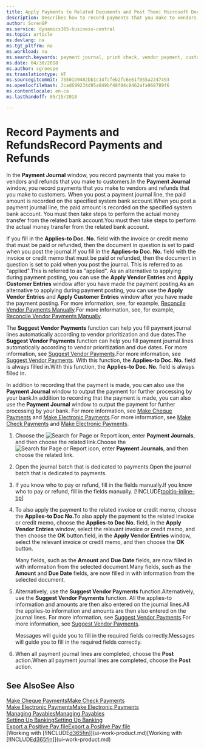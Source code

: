 ```yaml
---
title: Apply Payments to Related Documents and Post Them| Microsoft Docs
description: Describes how to record payments that you make to vendors and refunds that you make to customers.
author: SorenGP
ms.service: dynamics365-business-central
ms.topic: article
ms.devlang: na
ms.tgt_pltfrm: na
ms.workload: na
ms.search.keywords: payment journal, print check, vendor payment, customer refund, creditor, debt, balance due, AP
ms.date: 04/30/2018
ms.author: sgroespe
ms.translationtype: HT
ms.sourcegitcommit: 75501b9402bb1c14fcfeb2fc6e61f055a2247493
ms.openlocfilehash: 3cad699234d95a849bf48f04c8462afa968789f6
ms.contentlocale: en-ca
ms.lasthandoff: 05/15/2018

---
```

# <a name="record-payments-and-refunds"></a><span data-ttu-id="635bd-103">Record Payments and Refunds</span><span class="sxs-lookup"><span data-stu-id="635bd-103">Record Payments and Refunds</span></span>
<span data-ttu-id="635bd-104">In the **Payment Journal** window, you record payments that you make to vendors and refunds that you make to customers.</span><span class="sxs-lookup"><span data-stu-id="635bd-104">In the **Payment Journal** window, you record payments that you make to vendors and refunds that you make to customers.</span></span> <span data-ttu-id="635bd-105">When you post a payment journal line, the paid amount is recorded on the specified system bank account.</span><span class="sxs-lookup"><span data-stu-id="635bd-105">When you post a payment journal line, the paid amount is recorded on the specified system bank account.</span></span> <span data-ttu-id="635bd-106">You must then take steps to perform the actual money transfer from the related bank account.</span><span class="sxs-lookup"><span data-stu-id="635bd-106">You must then take steps to perform the actual money transfer from the related bank account.</span></span>

<span data-ttu-id="635bd-107">If you fill in the **Applies-to Doc. No.** field with the invoice or credit memo that must be paid or refunded, then the document in question is set to paid when you post the journal.</span><span class="sxs-lookup"><span data-stu-id="635bd-107">If you fill in the **Applies-to Doc. No.** field with the invoice or credit memo that must be paid or refunded, then the document in question is set to paid when you post the journal.</span></span> <span data-ttu-id="635bd-108">This is referred to as "applied".</span><span class="sxs-lookup"><span data-stu-id="635bd-108">This is referred to as "applied".</span></span> <span data-ttu-id="635bd-109">As an alternative to applying during payment posting, you can use the **Apply Vendor Entries** and **Apply Customer Entries** window after you have made the payment posting.</span><span class="sxs-lookup"><span data-stu-id="635bd-109">As an alternative to applying during payment posting, you can use the **Apply Vendor Entries** and **Apply Customer Entries** window after you have made the payment posting.</span></span> <span data-ttu-id="635bd-110">For more information, see, for example, [Reconcile Vendor Payments Manually](payables-how-apply-purchase-transactions-manually.md).</span><span class="sxs-lookup"><span data-stu-id="635bd-110">For more information, see, for example, [Reconcile Vendor Payments Manually](payables-how-apply-purchase-transactions-manually.md).</span></span>

<span data-ttu-id="635bd-111">The **Suggest Vendor Payments** function can help you fill payment journal lines automatically according to vendor prioritization and due dates.</span><span class="sxs-lookup"><span data-stu-id="635bd-111">The **Suggest Vendor Payments** function can help you fill payment journal lines automatically according to vendor prioritization and due dates.</span></span> <span data-ttu-id="635bd-112">For more information, see [Suggest Vendor Payments](payables-how-suggest-vendor-payments.md).</span><span class="sxs-lookup"><span data-stu-id="635bd-112">For more information, see [Suggest Vendor Payments](payables-how-suggest-vendor-payments.md).</span></span> <span data-ttu-id="635bd-113">With this function, the **Applies-to Doc. No.** field is always filled in.</span><span class="sxs-lookup"><span data-stu-id="635bd-113">With this function, the **Applies-to Doc. No.** field is always filled in.</span></span>

<span data-ttu-id="635bd-114">In addition to recording that the payment is made, you can also use the **Payment Journal** window to output the payment for further processing by your bank.</span><span class="sxs-lookup"><span data-stu-id="635bd-114">In addition to recording that the payment is made, you can also use the **Payment Journal** window to output the payment for further processing by your bank.</span></span> <span data-ttu-id="635bd-115">For more information, see [Make Cheque Payments](payables-how-work-checks.md) and [Make Electronic Payments](payables-how-export-payments-bank-file.md).</span><span class="sxs-lookup"><span data-stu-id="635bd-115">For more information, see [Make Check Payments](payables-how-work-checks.md) and [Make Electronic Payments](payables-how-export-payments-bank-file.md).</span></span>  

1. <span data-ttu-id="635bd-116">Choose the ![Search for Page or Report](media/ui-search/search_small.png "Search for Page or Report icon") icon, enter **Payment Journals**, and then choose the related link.</span><span class="sxs-lookup"><span data-stu-id="635bd-116">Choose the ![Search for Page or Report](media/ui-search/search_small.png "Search for Page or Report icon") icon, enter **Payment Journals**, and then choose the related link.</span></span>
2. <span data-ttu-id="635bd-117">Open the journal batch that is dedicated to payments.</span><span class="sxs-lookup"><span data-stu-id="635bd-117">Open the journal batch that is dedicated to payments.</span></span>
3. <span data-ttu-id="635bd-118">If you know who to pay or refund, fill in the fields manually.</span><span class="sxs-lookup"><span data-stu-id="635bd-118">If you know who to pay or refund, fill in the fields manually.</span></span> [!INCLUDE[tooltip-inline-tip](includes/tooltip-inline-tip_md.md)]
4. <span data-ttu-id="635bd-119">To also apply the payment to the related invoice or credit memo, choose the **Applies-to Doc No.**</span><span class="sxs-lookup"><span data-stu-id="635bd-119">To also apply the payment to the related invoice or credit memo, choose the **Applies-to Doc No.**</span></span> <span data-ttu-id="635bd-120">field, in the **Apply Vendor Entries** window, select the relevant invoice or credit memo, and then choose the **OK** button.</span><span class="sxs-lookup"><span data-stu-id="635bd-120">field, in the **Apply Vendor Entries** window, select the relevant invoice or credit memo, and then choose the **OK** button.</span></span>

    <span data-ttu-id="635bd-121">Many fields, such as the **Amount** and **Due Date** fields, are now filled in with information from the selected document.</span><span class="sxs-lookup"><span data-stu-id="635bd-121">Many fields, such as the **Amount** and **Due Date** fields, are now filled in with information from the selected document.</span></span>
5. <span data-ttu-id="635bd-122">Alternatively, use the **Suggest Vendor Payments** function.</span><span class="sxs-lookup"><span data-stu-id="635bd-122">Alternatively, use the **Suggest Vendor Payments** function.</span></span> <span data-ttu-id="635bd-123">All the applies-to information and amounts are then also entered on the journal lines.</span><span class="sxs-lookup"><span data-stu-id="635bd-123">All the applies-to information and amounts are then also entered on the journal lines.</span></span> <span data-ttu-id="635bd-124">For more information, see [Suggest Vendor Payments](payables-how-suggest-vendor-payments.md).</span><span class="sxs-lookup"><span data-stu-id="635bd-124">For more information, see [Suggest Vendor Payments](payables-how-suggest-vendor-payments.md).</span></span>

    <span data-ttu-id="635bd-125">Messages will guide you to fill in the required fields correctly.</span><span class="sxs-lookup"><span data-stu-id="635bd-125">Messages will guide you to fill in the required fields correctly.</span></span>
6.  <span data-ttu-id="635bd-126">When all payment journal lines are completed, choose the **Post** action.</span><span class="sxs-lookup"><span data-stu-id="635bd-126">When all payment journal lines are completed, choose the **Post** action.</span></span>

## <a name="see-also"></a><span data-ttu-id="635bd-127">See Also</span><span class="sxs-lookup"><span data-stu-id="635bd-127">See Also</span></span>
[<span data-ttu-id="635bd-128">Make Cheque Payments</span><span class="sxs-lookup"><span data-stu-id="635bd-128">Make Check Payments</span></span>](payables-how-work-checks.md)  
[<span data-ttu-id="635bd-129">Make Electronic Payments</span><span class="sxs-lookup"><span data-stu-id="635bd-129">Make Electronic Payments</span></span>](payables-how-export-payments-bank-file.md)  
[<span data-ttu-id="635bd-130">Managing Payables</span><span class="sxs-lookup"><span data-stu-id="635bd-130">Managing Payables</span></span>](payables-manage-payables.md)  
[<span data-ttu-id="635bd-131">Setting Up Banking</span><span class="sxs-lookup"><span data-stu-id="635bd-131">Setting Up Banking</span></span>](bank-setup-banking.md)  
[<span data-ttu-id="635bd-132">Export a Positive Pay file</span><span class="sxs-lookup"><span data-stu-id="635bd-132">Export a Positive Pay file</span></span>](finance-how-positive-pay.md)  
<span data-ttu-id="635bd-133">[Working with [!INCLUDE[d365fin](includes/d365fin_md.md)]](ui-work-product.md)</span><span class="sxs-lookup"><span data-stu-id="635bd-133">[Working with [!INCLUDE[d365fin](includes/d365fin_md.md)]](ui-work-product.md)</span></span>  

